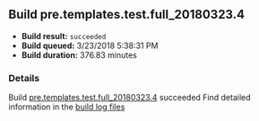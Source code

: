 ## Build pre.templates.test.full_20180323.4
- **Build result:** `succeeded`
- **Build queued:** 3/23/2018 5:38:31 PM
- **Build duration:** 376.83 minutes
### Details
Build [pre.templates.test.full_20180323.4](https://winappstudio.visualstudio.com/web/build.aspx?pcguid=a4ef43be-68ce-4195-a619-079b4d9834c2&builduri=vstfs%3a%2f%2f%2fBuild%2fBuild%2f25329) succeeded
Find detailed information in the [build log files](https://uwpctdiags.blob.core.windows.net/buildlogs/pre.templates.test.full_20180323.4_logs.zip)
